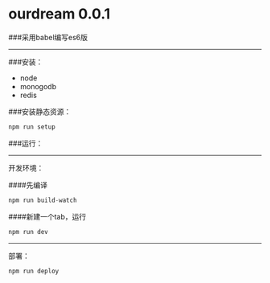 # ourdream 0.0.1

###采用babel编写es6版
***

###安装：
* node
* monogodb
* redis

###安装静态资源：
```js
npm run setup
```

###运行：

****

开发环境：

####先编译

```js
npm run build-watch
```

####新建一个tab，运行
```js
npm run dev
```
****

部署：

```js
npm run deploy
```